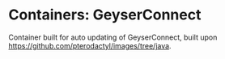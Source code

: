 # Containers: GeyserConnect
Container built for auto updating of GeyserConnect, built upon https://github.com/pterodactyl/images/tree/java.
